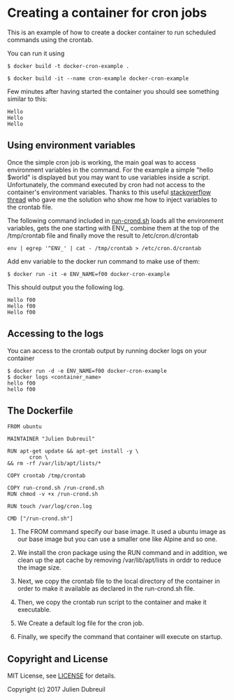 # Creating a container for cron jobs

This is an example of how to create a docker container to run scheduled commands
using the crontab.

You can run it using

    $ docker build -t docker-cron-example .

    $ docker build -it --name cron-example docker-cron-example

Few minutes after having started the container you should see something similar to this:

```
Hello
Hello
Hello
```

## Using environment variables

Once the simple cron job is working, the main goal was to access environment variables in the command. For the example a simple "hello $world" is displayed but you may want to use variables inside a script. Unfortunately, the command executed by cron had not access to the container's environment variables. Thanks to this useful [stackoverflow thread](http://stackoverflow.com/questions/26822067/running-cron-python-jobs-within-docker) who gave me the solution who show me how to inject variables to the crontab file.

 The following command included in [run-crond.sh](run-crond.sh) loads all the environment variables, gets the one starting with ENV_, combine them at the top of the /tmp/crontab file and finally move the result to /etc/cron.d/crontab

    env | egrep '^ENV_' | cat - /tmp/crontab > /etc/cron.d/crontab

Add env variable to the docker run command to make use of them:

    $ docker run -it -e ENV_NAME=f00 docker-cron-example

This should output you the following log.

```
Hello f00
Hello f00
Hello f00
```

## Accessing to the logs

You can access to the crontab output by running docker logs on your container

    $ docker run -d -e ENV_NAME=f00 docker-cron-example
    $ docker logs <container_name>
    hello f00
    hello f00    

## The Dockerfile

```
FROM ubuntu

MAINTAINER "Julien Dubreuil"

RUN apt-get update && apt-get install -y \
       cron \ 
&& rm -rf /var/lib/apt/lists/*

COPY crontab /tmp/crontab

COPY run-crond.sh /run-crond.sh
RUN chmod -v +x /run-crond.sh

RUN touch /var/log/cron.log

CMD ["/run-crond.sh"]

```

1. The FROM command specify our base image. It used a ubuntu image as our base image but you can use a smaller one like Alpine and so one.

2. We install the cron package using the RUN command and in addition, we clean up the apt cache by removing /var/lib/apt/lists in orddr to reduce the image size.

3. Next, we copy the crontab file to the local directory of the container in order to make it available as declared in the run-crond.sh file.

3. Then, we copy the crontab run script to the container and make it executable.

4. We Create a default log file for the cron job.

5. Finally, we specify the command that container will execute on startup.

## Copyright and License

MIT License, see [LICENSE](License.txt) for details.

Copyright (c) 2017 Julien Dubreuil
